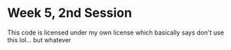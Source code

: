 # Week 5, 2nd Session
This code is licensed under my own license
which basically says don't use this lol... but whatever
